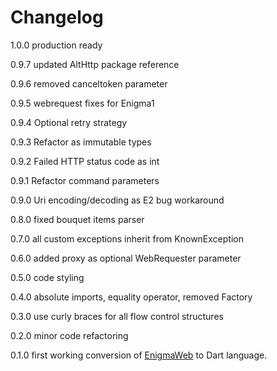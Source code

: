 Changelog
=========

1.0.0 production ready

0.9.7 updated AltHttp package reference

0.9.6 removed canceltoken parameter

0.9.5 webrequest fixes for Enigma1

0.9.4 Optional retry strategy

0.9.3 Refactor as immutable types

0.9.2 Failed HTTP status code as int

0.9.1 Refactor command parameters

0.9.0 Uri encoding/decoding as E2 bug workaround

0.8.0 fixed bouquet items parser

0.7.0 all custom exceptions inherit from KnownException

0.6.0 added proxy as optional WebRequester parameter

0.5.0 code styling

0.4.0 absolute imports, equality operator, removed Factory

0.3.0 use curly braces for all flow control structures

0.2.0 minor code refactoring

0.1.0 first working conversion of [EnigmaWeb](https://github.com/shaxxx/EnigmaWeb) to Dart language.

